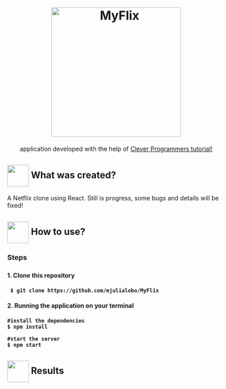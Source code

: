 <h1 align="center">
    <img alt="MyFlix" src="https://fontmeme.com/permalink/200807/1da9406ac7ed9ad94dd5bb569f291f76.png" width="300px" />
</h1>


 <p align="center"> application developed with the help of <a href="https://www.youtube.com/watch?v=XtMThy8QKqU&t=11019s">Clever Programmers tutorial! </a> </P>  
<h2> <img src= "https://static.thenounproject.com/png/2952658-200.png" width="50px" height="50px" align="center"/> What was created? </h2>

<p> A Netflix clone using React. Still is progress, some bugs and details will be fixed! </p>



<h2> <img src="https://i.dlpng.com/static/png/6577858_preview.png" width="50px" align="center"/> How to use? </h2>
   
<h3> Steps <h3>
<h4> 1. Clone this repository <h4>

```
 $ git clone https://github.com/mjulialobo/MyFlix
```

<h4> 2. Running the application on your terminal <h4>



```
#install the dependencies
$ npm install

#start the server
$ npm start

```

 <h2><img src="https://static.thenounproject.com/png/25759-200.png"width="50px" height="50px" align="center"/> Results</h2>

